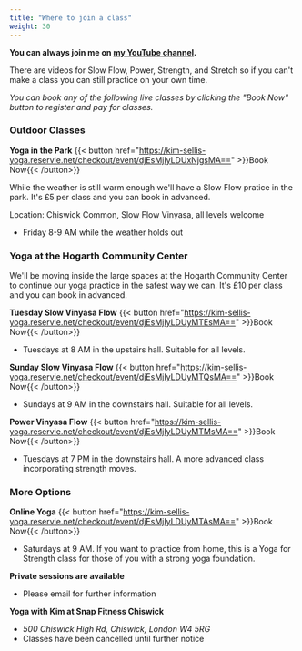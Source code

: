 ```yaml
---
title: "Where to join a class"
weight: 30
---
```


**You can always join me on [my YouTube channel](https://www.youtube.com/channel/UCHH2vOSl0Qxpv7Lw9wv45Sg).**

There are videos for Slow Flow, Power, Strength, and Stretch so if you can't make a class you can still practice on your own time. 


_You can book any of the following live classes by clicking the "Book Now" button to register and pay for classes._


### Outdoor Classes

**Yoga in the Park** {{< button href="https://kim-sellis-yoga.reservie.net/checkout/event/djEsMjIyLDUxNjgsMA==" >}}Book Now{{< /button>}}

While the weather is still warm enough we'll have a Slow Flow pratice in the park. It's £5 per class and you can book in advanced. 

Location: Chiswick Common, Slow Flow Vinyasa, all levels welcome
  - Friday  8-9 AM while the weather holds out


### Yoga at the Hogarth Community Center
We'll be moving inside the large spaces at the Hogarth Community Center to continue our yoga practice in the safest way we can. It's £10 per class and you can book in advanced. 

**Tuesday Slow Vinyasa Flow** {{< button href="https://kim-sellis-yoga.reservie.net/checkout/event/djEsMjIyLDUyMTEsMA==" >}}Book Now{{< /button>}}

 - Tuesdays at 8 AM in the upstairs hall.  Suitable for all levels. 

**Sunday Slow Vinyasa Flow** {{< button href="https://kim-sellis-yoga.reservie.net/checkout/event/djEsMjIyLDUyMTQsMA==" >}}Book Now{{< /button>}}

 - Sundays at 9 AM in the downstairs hall.  Suitable for all levels. 

**Power Vinyasa Flow** {{< button href="https://kim-sellis-yoga.reservie.net/checkout/event/djEsMjIyLDUyMTMsMA==" >}}Book Now{{< /button>}}

 - Tuesdays at 7 PM in the downstairs hall.  A more advanced class incorporating strength moves. 


### More Options

**Online Yoga** {{< button href="https://kim-sellis-yoga.reservie.net/checkout/event/djEsMjIyLDUyMTAsMA==" >}}Book Now{{< /button>}}

  - Saturdays at  9 AM. If you want to practice from home, this is a Yoga for Strength class for those of you with a strong yoga foundation.
    
**Private sessions are available**
 - Please email for further information

**Yoga with Kim at Snap Fitness Chiswick** 
  - _500 Chiswick High Rd, Chiswick, London W4 5RG_
  - Classes have been cancelled until further notice 
    
    
